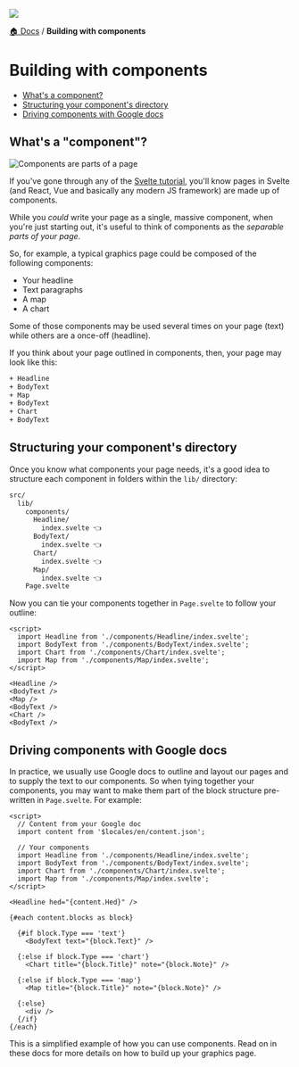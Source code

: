![](https://graphics.thomsonreuters.com/style-assets/images/logos/reuters-graphics-logo/svg/graphics-logo-color-dark.svg)

[🏠 Docs](https://github.com/reuters-graphics/bluprint_graphics-kit/blob/master/docs/developers/README.md) / **Building with components**


# Building with components

- [What's a component?](#whats-a-component)
- [Structuring your component's directory](#structuring-your-components-directory)
- [Driving components with Google docs](#driving-components-with-google-docs)

## What's a "component"?

![](../../src/statics/images/docs-ai-ps/what-is.png "Components are parts of a page")

If you've gone through any of the [Svelte tutorial](https://svelte.dev/tutorial/basics), you'll know pages in Svelte (and React, Vue and basically any modern JS framework) are made up of components.

While you _could_ write your page as a single, massive component, when you're just starting out, it's useful to think of components as the _separable parts of your page_.

So, for example, a typical graphics page could be composed of the following components:
- Your headline
- Text paragraphs
- A map
- A chart

Some of those components may be used several times on your page (text) while others are a once-off (headline).

If you think about your page outlined in components, then, your page may look like this:

```bash
+ Headline
+ BodyText
+ Map
+ BodyText
+ Chart
+ BodyText
```

## Structuring your component's directory

Once you know what components your page needs, it's a good idea to structure each component in folders within the `lib/` directory:

```bash
src/
  lib/
    components/
      Headline/
        index.svelte 👈
      BodyText/
        index.svelte 👈
      Chart/
        index.svelte 👈
      Map/
        index.svelte 👈
    Page.svelte
```

Now you can tie your components together in `Page.svelte` to follow your outline:

```svelte
<script>
  import Headline from './components/Headline/index.svelte';
  import BodyText from './components/BodyText/index.svelte';
  import Chart from './components/Chart/index.svelte';
  import Map from './components/Map/index.svelte';
</script>

<Headline />
<BodyText />
<Map />
<BodyText />
<Chart />
<BodyText />
```

## Driving components with Google docs

In practice, we usually use Google docs to outline and layout our pages and to supply the text to our components. So when tying together your components, you may want to make them part of the block structure pre-written in `Page.svelte`. For example:

```svelte
<script>
  // Content from your Google doc
  import content from '$locales/en/content.json';
  
  // Your components
  import Headline from './components/Headline/index.svelte';
  import BodyText from './components/BodyText/index.svelte';
  import Chart from './components/Chart/index.svelte';
  import Map from './components/Map/index.svelte';
</script>

<Headline hed="{content.Hed}" />

{#each content.blocks as block}

  {#if block.Type === 'text'}
    <BodyText text="{block.Text}" />

  {:else if block.Type === 'chart'}
    <Chart title="{block.Title}" note="{block.Note}" />
  
  {:else if block.Type === 'map'}
    <Map title="{block.Title}" note="{block.Note}" />

  {:else}
    <div />
  {/if}
{/each}
```

This is a simplified example of how you can use components. Read on in these docs for more details on how to build up your graphics page.

